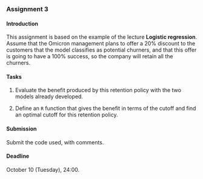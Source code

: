 ### Assignment 3

#### Introduction

This assignment is based on the example of the lecture **Logistic regression**. Assume that the Omicron management plans to offer a 20% discount to the customers that the model classifies as potential churners, and that this offer is going to have a 100% success, so the company will retain all the churners.

#### Tasks

1. Evaluate the benefit produced by this retention policy with the two models already developed.

2. Define an `R` function that gives the benefit in terms of the cutoff and find an optimal cutoff for this retention policy.

#### Submission

Submit the code used, with comments.

#### Deadline

October 10 (Tuesday), 24:00.
